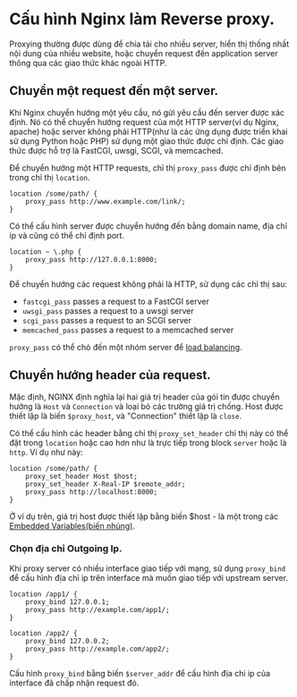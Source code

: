 # Cấu hình Nginx làm Reverse proxy.

Proxying thường được dùng để chia tải cho nhiều server, hiển thị thống nhất nội dung của nhiều website, hoặc chuyển request đến application server thông qua các giao thức khác ngoài HTTP.

## Chuyển một request đến một server.
Khi Nginx chuyển hướng một yêu cầu, nó gửi yêu cầu đến server được xác định. Nó có thể chuyển hướng request của một HTTP server(ví dụ Nginx, apache) hoặc server không phải HTTP(như là các ứng dụng được triển khai sử dụng Python hoặc PHP) sử dụng một giao thức được chỉ định. Các giao thức được hỗ trợ là FastCGI, uwsgi, SCGI, và memcached.

Để chuyển hướng một HTTP requests, chỉ thị `proxy_pass` được chỉ định bên trong chỉ thị `location`.
```
location /some/path/ {
    proxy_pass http://www.example.com/link/;
}
```
Có thể cấu hình server được chuyển hướng đến bằng domain name, địa chỉ ip và cũng có thể chỉ định port.
```
location ~ \.php {
    proxy_pass http://127.0.0.1:8000;
}
```

Để chuyển hướng các request không phải là HTTP, sử dụng các chỉ thị sau:
- `fastcgi_pass` passes a request to a FastCGI server
- `uwsgi_pass` passes a request to a uwsgi server
- `scgi_pass` passes a request to an SCGI server
- `memcached_pass` passes a request to a memcached server 

`proxy_pass` có thể chỏ đến một nhóm server để [load balancing](./05.Load-balacer.md).

## Chuyển hướng header của request.
Mặc định, NGINX định nghĩa lại hai giá trị header của gói tin được chuyển hướng là `Host` và `Connection` và loại bỏ các trường giá trị chống. Host được thiết lập là biến  `$proxy_host`, và "Connection" thiết lập là `close`.

Có thể cấu hình các header bằng chỉ thị `proxy_set_header` chỉ thị này có thể đặt trong `location` hoặc cao hơn như là trực tiếp trong block `server` hoặc là `http`. Ví dụ như này:
```
location /some/path/ {
    proxy_set_header Host $host;
    proxy_set_header X-Real-IP $remote_addr;
    proxy_pass http://localhost:8000;
}
```
Ở ví dụ trên, giá trị host được thiết lập bằng biến $host - là một trong các [Embedded Variables(biến nhúng)](https://nginx.org/en/docs/http/ngx_http_core_module.html?&_ga=2.42535845.1689918639.1576814063-1573520377.1576814063#variables).

### Chọn địa chỉ Outgoing Ip.
Khi proxy server có nhiều interface giao tiếp với mạng, sử dụng `proxy_bind` để cấu hình địa chỉ ip trên interface mà muốn giao tiếp với upstream server.
```
location /app1/ {
    proxy_bind 127.0.0.1;
    proxy_pass http://example.com/app1/;
}

location /app2/ {
    proxy_bind 127.0.0.2;
    proxy_pass http://example.com/app2/;
}
```
Cấu hình `proxy_bind` bằng biến `$server_addr` để cấu hình địa chỉ ip của interface đã chấp nhận request đó.

